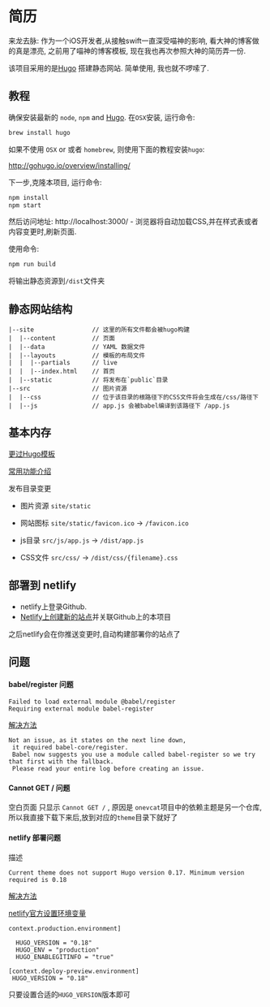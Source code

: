 # 简历

来龙去脉: 作为一个iOS开发者,从接触swift一直深受喵神的影响, 看大神的博客做的真是漂亮, 之前用了喵神的博客模板, 现在我也再次参照大神的简历弄一份. 

该项目采用的是[Hugo](https://gohugo.io/) 搭建静态网站.
简单使用, 我也就不啰嗦了.

## 教程

确保安装最新的 `node`, `npm` and [Hugo](https://gohugo.io/). 
在`OSX`安装, 运行命令:

```bash
brew install hugo
```

如果不使用 `OSX` or 或者 `homebrew`, 则使用下面的教程安装`hugo`:

http://gohugo.io/overview/installing/

下一步,克隆本项目, 运行命令:

```bash
npm install
npm start
```

然后访问地址: http://localhost:3000/ - 浏览器将自动加载CSS,并在样式表或者内容变更时,刷新页面.

使用命令:

```bash
npm run build
```
将输出静态资源到`/dist`文件夹

## 静态网站结构

```
|--site                // 这里的所有文件都会被hugo构建
|  |--content          // 页面
|  |--data             // YAML 数据文件
|  |--layouts          // 模板的布局文件
|  |  |--partials      // live
|  |  |--index.html    // 首页
|  |--static           // 将发布在`public`目录
|--src                 // 图片资源
|  |--css              // 位于该目录的根路径下的CSS文件将会生成在/css/路径下
|  |--js               // app.js 会被babel编译到该路径下 /app.js
```

## 基本内存

[更过Hugo模板](https://gohugo.io/templates/overview/)

[常用功能介绍](https://gohugo.io/templates/functions/)


发布目录变更

* 图片资源  `site/static`

* 网站图标  `site/static/favicon.ico` -> `/favicon.ico`
 
* js目录  `src/js/app.js` ->  `/dist/app.js`

* CSS文件 `src/css/` -> `/dist/css/{filename}.css`

## 部署到 netlify

- netlify上登录Github.
- [Netlify上创建新的站点](https://app.netlify.com/start)并关联Github上的本项目

之后netlify会在你推送变更时,自动构建部署你的站点了 


## 问题

#### babel/register 问题

```
Failed to load external module @babel/register
Requiring external module babel-register
```

[解决方法](https://github.com/gulpjs/gulp/issues/1631)

```
Not an issue, as it states on the next line down,
 it required babel-core/register. 
 Babel now suggests you use a module called babel-register so we try that first with the fallback. 
 Please read your entire log before creating an issue.
```

#### Cannot GET / 问题

空白页面 只显示 `Cannot GET /` , 原因是 `onevcat`项目中的依赖主题是另一个仓库, 所以我直接下载下来后,放到对应的`theme`目录下就好了

#### netlify 部署问题

描述
```
Current theme does not support Hugo version 0.17. Minimum version required is 0.18
```

[解决方法](https://discourse.gohugo.io/t/solved-netlify-deployment-errors-yet-nothing-errors-on-localhost/5895)

[netlify官方设置环境变量](https://gohugo.io/hosting-and-deployment/hosting-on-netlify/)

```
context.production.environment]

  HUGO_VERSION = "0.18"
  HUGO_ENV = "production"
  HUGO_ENABLEGITINFO = "true"

[context.deploy-preview.environment]
 HUGO_VERSION = "0.18"
```

只要设置合适的`HUGO_VERSION`版本即可


